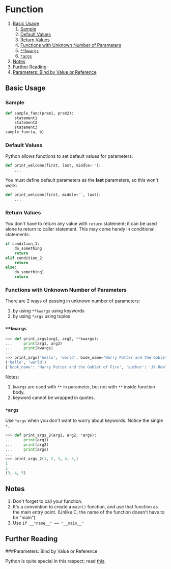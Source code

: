 # Function

1. [Basic Usage](#basic-usage)
	1. [Sample](#sample)
	2. [Default Values](#default-values)
	3. [Return Values](#return-values)
	4. [Functions with Unknown Number of Parameters](#functions-with-unknown-number-of-parameters)
	5. [`**kwargs`](#`**kwargs`)
	6. [`*args`](#`*args`)
2. [Notes](#notes)
3. [Further Reading](#further-reading)
4. [Parameters: Bind by Value or Reference](#parameters:-bind-by-value-or-reference)

## Basic Usage

### Sample

```python
def sample_func(pram1, pram2):
    statement1
    statement2
    statement3
sample_func(a, b)
```

### Default Values

Python allows functions to set default values for parameters:

```python
def print_welcome(first, last, middle=''):
    ...
```

You must define default parameters as the **last** parameters, so this won't work:

```python
def print_welcome(first, middle='', last):
    ...
```

### Return Values

You don't have to return any value with `return` statement; it can be used alone to return to caller statement. This may come handy in conditional statements:

```python
if condition_1:
    do_something
    return
elif condition_2:
    return
else:
    do_something1
    return
```

### Functions with Unknown Number of Parameters

There are 2 ways of passing in unknown number of parameters:

1. by using `**kwargs` using keywords
1. by using `*args` using tuples

### `**kwargs`

```python
>>> def print_args(arg1, arg2, **kwargs):
...     print(arg1, arg2)
...     print(kwargs)
...
>>> print_args('hello', 'world', book_name='Harry Potter and the Goblet of Fire', author='JK Rowling')
('hello', 'world')
{'book_name': 'Harry Potter and the Goblet of Fire', 'author': 'JK Rowling'}
```

Notes:

1. `kwargs` are used with `**` in parameter, but not with `**` inside function body.
1. keyword cannot be wrapped in quotes.

### `*args`

Use `*args` when you don't want to worry about keywords. Notice the single `*`.

```python
>>> def print_args_2(arg1, arg2, *args):
...     print(arg1)
...     print(arg2)
...     print(args)
...
>>> print_args_2(1, 2, 3, 4, 5,)
1
2
(3, 4, 5)
```

## Notes

1. Don't forget to call your function.
1. It's a convention to create a `main()` function, and use that function as the main entry point. (Unlike C, the name of the function doesn't have to be "main")
1. Use `if __"name__" == "__main__"`

## Further Reading

###Parameters: Bind by Value or Reference

Python is quite special in this respect; read [this](http://stackoverflow.com/a/986145/5827766).



